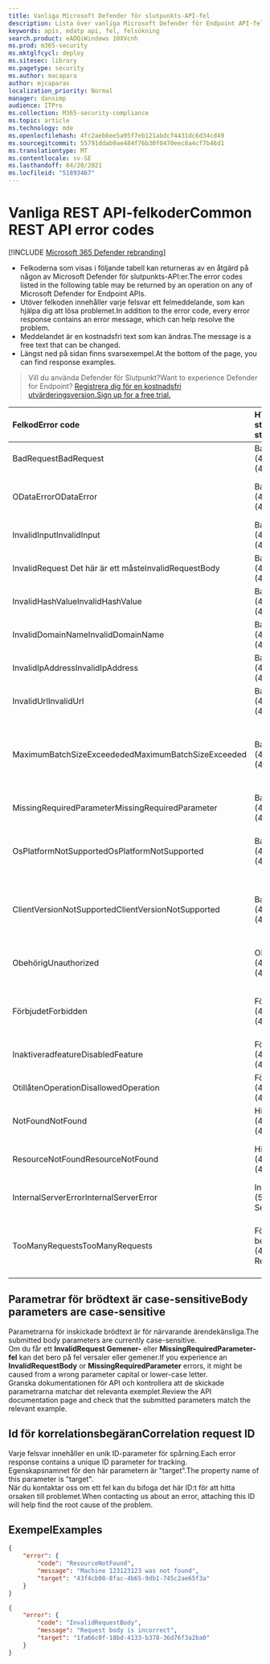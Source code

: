 ```yaml
---
title: Vanliga Microsoft Defender för slutpunkts-API-fel
description: Lista över vanliga Microsoft Defender för Endpoint API-fel med beskrivningar.
keywords: apis, mdatp api, fel, felsökning
search.product: eADQiWindows 10XVcnh
ms.prod: m365-security
ms.mktglfcycl: deploy
ms.sitesec: library
ms.pagetype: security
ms.author: macapara
author: mjcaparas
localization_priority: Normal
manager: dansimp
audience: ITPro
ms.collection: M365-security-compliance
ms.topic: article
ms.technology: mde
ms.openlocfilehash: 4fc2aeb6ee5a95f7eb121abdcf4431dc6d34cd49
ms.sourcegitcommit: 55791ddab9ae484f76b30f0470eec8a4cf7b46d1
ms.translationtype: MT
ms.contentlocale: sv-SE
ms.lasthandoff: 04/20/2021
ms.locfileid: "51893467"
---
```

# <a name="common-rest-api-error-codes"></a><span data-ttu-id="91e8c-104">Vanliga REST API-felkoder</span><span class="sxs-lookup"><span data-stu-id="91e8c-104">Common REST API error codes</span></span>

[!INCLUDE [Microsoft 365 Defender rebranding](../../includes/microsoft-defender.md)]


* <span data-ttu-id="91e8c-105">Felkoderna som visas i följande tabell kan returneras av en åtgärd på någon av Microsoft Defender för slutpunkts-API:er.</span><span class="sxs-lookup"><span data-stu-id="91e8c-105">The error codes listed in the following table may be returned by an operation on any of Microsoft Defender for Endpoint APIs.</span></span>
* <span data-ttu-id="91e8c-106">Utöver felkoden innehåller varje felsvar ett felmeddelande, som kan hjälpa dig att lösa problemet.</span><span class="sxs-lookup"><span data-stu-id="91e8c-106">In addition to the error code, every error response contains an error message, which can help resolve the problem.</span></span>
* <span data-ttu-id="91e8c-107">Meddelandet är en kostnadsfri text som kan ändras.</span><span class="sxs-lookup"><span data-stu-id="91e8c-107">The message is a free text that can be changed.</span></span>
* <span data-ttu-id="91e8c-108">Längst ned på sidan finns svarsexempel.</span><span class="sxs-lookup"><span data-stu-id="91e8c-108">At the bottom of the page, you can find response examples.</span></span>

><span data-ttu-id="91e8c-109">Vill du använda Defender för Slutpunkt?</span><span class="sxs-lookup"><span data-stu-id="91e8c-109">Want to experience Defender for Endpoint?</span></span> [<span data-ttu-id="91e8c-110">Registrera dig för en kostnadsfri utvärderingsversion.</span><span class="sxs-lookup"><span data-stu-id="91e8c-110">Sign up for a free trial.</span></span>](https://www.microsoft.com/microsoft-365/windows/microsoft-defender-atp?ocid=docs-wdatp-assignaccess-abovefoldlink)

<span data-ttu-id="91e8c-111">Felkod</span><span class="sxs-lookup"><span data-stu-id="91e8c-111">Error code</span></span> |<span data-ttu-id="91e8c-112">HTTP-statuskod</span><span class="sxs-lookup"><span data-stu-id="91e8c-112">HTTP status code</span></span> |<span data-ttu-id="91e8c-113">Meddelande</span><span class="sxs-lookup"><span data-stu-id="91e8c-113">Message</span></span> 
:---|:---|:---
<span data-ttu-id="91e8c-114">BadRequest</span><span class="sxs-lookup"><span data-stu-id="91e8c-114">BadRequest</span></span> | <span data-ttu-id="91e8c-115">BadRequest (400)</span><span class="sxs-lookup"><span data-stu-id="91e8c-115">BadRequest (400)</span></span> | <span data-ttu-id="91e8c-116">Felmeddelande för allmän felbegäran.</span><span class="sxs-lookup"><span data-stu-id="91e8c-116">General Bad Request error message.</span></span>
<span data-ttu-id="91e8c-117">ODataError</span><span class="sxs-lookup"><span data-stu-id="91e8c-117">ODataError</span></span> | <span data-ttu-id="91e8c-118">BadRequest (400)</span><span class="sxs-lookup"><span data-stu-id="91e8c-118">BadRequest (400)</span></span> | <span data-ttu-id="91e8c-119">Ogiltig OData-URI-fråga (det specifika felet har angetts).</span><span class="sxs-lookup"><span data-stu-id="91e8c-119">Invalid OData URI query (the specific error is specified).</span></span>
<span data-ttu-id="91e8c-120">InvalidInput</span><span class="sxs-lookup"><span data-stu-id="91e8c-120">InvalidInput</span></span> | <span data-ttu-id="91e8c-121">BadRequest (400)</span><span class="sxs-lookup"><span data-stu-id="91e8c-121">BadRequest (400)</span></span> | <span data-ttu-id="91e8c-122">Ogiltiga indata {the invalid input}.</span><span class="sxs-lookup"><span data-stu-id="91e8c-122">Invalid input {the invalid input}.</span></span>
<span data-ttu-id="91e8c-123">InvalidRequest Det här är ett måste</span><span class="sxs-lookup"><span data-stu-id="91e8c-123">InvalidRequestBody</span></span> | <span data-ttu-id="91e8c-124">BadRequest (400)</span><span class="sxs-lookup"><span data-stu-id="91e8c-124">BadRequest (400)</span></span> | <span data-ttu-id="91e8c-125">Ogiltig begärans brödtext.</span><span class="sxs-lookup"><span data-stu-id="91e8c-125">Invalid request body.</span></span>
<span data-ttu-id="91e8c-126">InvalidHashValue</span><span class="sxs-lookup"><span data-stu-id="91e8c-126">InvalidHashValue</span></span> | <span data-ttu-id="91e8c-127">BadRequest (400)</span><span class="sxs-lookup"><span data-stu-id="91e8c-127">BadRequest (400)</span></span> | <span data-ttu-id="91e8c-128">Hashvärdet {the invalid hash} är ogiltigt.</span><span class="sxs-lookup"><span data-stu-id="91e8c-128">Hash value {the invalid hash} is invalid.</span></span>
<span data-ttu-id="91e8c-129">InvalidDomainName</span><span class="sxs-lookup"><span data-stu-id="91e8c-129">InvalidDomainName</span></span> | <span data-ttu-id="91e8c-130">BadRequest (400)</span><span class="sxs-lookup"><span data-stu-id="91e8c-130">BadRequest (400)</span></span> | <span data-ttu-id="91e8c-131">Domännamnet {the invalid domain} är ogiltigt.</span><span class="sxs-lookup"><span data-stu-id="91e8c-131">Domain name {the invalid domain} is invalid.</span></span>
<span data-ttu-id="91e8c-132">InvalidIpAddress</span><span class="sxs-lookup"><span data-stu-id="91e8c-132">InvalidIpAddress</span></span> | <span data-ttu-id="91e8c-133">BadRequest (400)</span><span class="sxs-lookup"><span data-stu-id="91e8c-133">BadRequest (400)</span></span> | <span data-ttu-id="91e8c-134">IP-adressen {the invalid IP} är ogiltig.</span><span class="sxs-lookup"><span data-stu-id="91e8c-134">IP address {the invalid IP} is invalid.</span></span>
<span data-ttu-id="91e8c-135">InvalidUrl</span><span class="sxs-lookup"><span data-stu-id="91e8c-135">InvalidUrl</span></span> | <span data-ttu-id="91e8c-136">BadRequest (400)</span><span class="sxs-lookup"><span data-stu-id="91e8c-136">BadRequest (400)</span></span> | <span data-ttu-id="91e8c-137">URL {the invalid URL} är ogiltig.</span><span class="sxs-lookup"><span data-stu-id="91e8c-137">URL {the invalid URL} is invalid.</span></span>
<span data-ttu-id="91e8c-138">MaximumBatchSizeExceededed</span><span class="sxs-lookup"><span data-stu-id="91e8c-138">MaximumBatchSizeExceeded</span></span> | <span data-ttu-id="91e8c-139">BadRequest (400)</span><span class="sxs-lookup"><span data-stu-id="91e8c-139">BadRequest (400)</span></span> | <span data-ttu-id="91e8c-140">Maximal överskriden batchstorlek.</span><span class="sxs-lookup"><span data-stu-id="91e8c-140">Maximum batch size exceeded.</span></span> <span data-ttu-id="91e8c-141">Mottaget: {batchstorlek mottaget}, tillåtet: {batchstorlek tillåten}.</span><span class="sxs-lookup"><span data-stu-id="91e8c-141">Received: {batch size received}, allowed: {batch size allowed}.</span></span>
<span data-ttu-id="91e8c-142">MissingRequiredParameter</span><span class="sxs-lookup"><span data-stu-id="91e8c-142">MissingRequiredParameter</span></span> | <span data-ttu-id="91e8c-143">BadRequest (400)</span><span class="sxs-lookup"><span data-stu-id="91e8c-143">BadRequest (400)</span></span> | <span data-ttu-id="91e8c-144">Parametern {the missing parameter} saknas.</span><span class="sxs-lookup"><span data-stu-id="91e8c-144">Parameter {the missing parameter} is missing.</span></span>
<span data-ttu-id="91e8c-145">OsPlatformNotSupported</span><span class="sxs-lookup"><span data-stu-id="91e8c-145">OsPlatformNotSupported</span></span> | <span data-ttu-id="91e8c-146">BadRequest (400)</span><span class="sxs-lookup"><span data-stu-id="91e8c-146">BadRequest (400)</span></span> | <span data-ttu-id="91e8c-147">OS-plattformen {the client OS Platform} stöds inte för den här åtgärden.</span><span class="sxs-lookup"><span data-stu-id="91e8c-147">OS Platform {the client OS Platform} is not supported for this action.</span></span>
<span data-ttu-id="91e8c-148">ClientVersionNotSupported</span><span class="sxs-lookup"><span data-stu-id="91e8c-148">ClientVersionNotSupported</span></span> | <span data-ttu-id="91e8c-149">BadRequest (400)</span><span class="sxs-lookup"><span data-stu-id="91e8c-149">BadRequest (400)</span></span> | <span data-ttu-id="91e8c-150">{The requested action} stöds i klientversionen {supported client version} eller senare.</span><span class="sxs-lookup"><span data-stu-id="91e8c-150">{The requested action} is supported on client version {supported client version} and above.</span></span>
<span data-ttu-id="91e8c-151">Obehörig</span><span class="sxs-lookup"><span data-stu-id="91e8c-151">Unauthorized</span></span> | <span data-ttu-id="91e8c-152">Obehörig (401)</span><span class="sxs-lookup"><span data-stu-id="91e8c-152">Unauthorized (401)</span></span> | <span data-ttu-id="91e8c-153">Obehörig (ogiltig eller utgången auktoriseringsrubrik).</span><span class="sxs-lookup"><span data-stu-id="91e8c-153">Unauthorized (invalid or expired authorization header).</span></span>
<span data-ttu-id="91e8c-154">Förbjudet</span><span class="sxs-lookup"><span data-stu-id="91e8c-154">Forbidden</span></span> | <span data-ttu-id="91e8c-155">Förbjudet (403)</span><span class="sxs-lookup"><span data-stu-id="91e8c-155">Forbidden (403)</span></span> | <span data-ttu-id="91e8c-156">Åtkomst nekas (giltig token men otillräcklig behörighet för åtgärden).</span><span class="sxs-lookup"><span data-stu-id="91e8c-156">Forbidden (valid token but insufficient permission for the action).</span></span>
<span data-ttu-id="91e8c-157">Inaktiveradfeature</span><span class="sxs-lookup"><span data-stu-id="91e8c-157">DisabledFeature</span></span> | <span data-ttu-id="91e8c-158">Förbjudet (403)</span><span class="sxs-lookup"><span data-stu-id="91e8c-158">Forbidden (403)</span></span> | <span data-ttu-id="91e8c-159">Klientorganisationsfunktionen är inte aktiverad.</span><span class="sxs-lookup"><span data-stu-id="91e8c-159">Tenant feature is not enabled.</span></span>
<span data-ttu-id="91e8c-160">OtillåtenOperation</span><span class="sxs-lookup"><span data-stu-id="91e8c-160">DisallowedOperation</span></span> | <span data-ttu-id="91e8c-161">Förbjudet (403)</span><span class="sxs-lookup"><span data-stu-id="91e8c-161">Forbidden (403)</span></span> | <span data-ttu-id="91e8c-162">{den otillåtna åtgärden och orsaken}.</span><span class="sxs-lookup"><span data-stu-id="91e8c-162">{the disallowed operation and the reason}.</span></span>
<span data-ttu-id="91e8c-163">NotFound</span><span class="sxs-lookup"><span data-stu-id="91e8c-163">NotFound</span></span> | <span data-ttu-id="91e8c-164">Hittades inte (404)</span><span class="sxs-lookup"><span data-stu-id="91e8c-164">Not Found (404)</span></span> | <span data-ttu-id="91e8c-165">Felmeddelandet Allmänt hittades inte.</span><span class="sxs-lookup"><span data-stu-id="91e8c-165">General Not Found error message.</span></span>
<span data-ttu-id="91e8c-166">ResourceNotFound</span><span class="sxs-lookup"><span data-stu-id="91e8c-166">ResourceNotFound</span></span> | <span data-ttu-id="91e8c-167">Hittades inte (404)</span><span class="sxs-lookup"><span data-stu-id="91e8c-167">Not Found (404)</span></span> | <span data-ttu-id="91e8c-168">Resurs {den begärda resursen} hittades inte.</span><span class="sxs-lookup"><span data-stu-id="91e8c-168">Resource {the requested resource} was not found.</span></span>
<span data-ttu-id="91e8c-169">InternalServerError</span><span class="sxs-lookup"><span data-stu-id="91e8c-169">InternalServerError</span></span> | <span data-ttu-id="91e8c-170">Internt serverfel (500)</span><span class="sxs-lookup"><span data-stu-id="91e8c-170">Internal Server Error (500)</span></span> | <span data-ttu-id="91e8c-171">(Inget felmeddelande, försök igen)</span><span class="sxs-lookup"><span data-stu-id="91e8c-171">(No error message, retry the operation)</span></span>
<span data-ttu-id="91e8c-172">TooManyRequests</span><span class="sxs-lookup"><span data-stu-id="91e8c-172">TooManyRequests</span></span> | <span data-ttu-id="91e8c-173">För många begäranden (429)</span><span class="sxs-lookup"><span data-stu-id="91e8c-173">Too Many Requests (429)</span></span> | <span data-ttu-id="91e8c-174">Svar representerar att nå kvotgränsen antingen genom antal begäranden eller av CPU.</span><span class="sxs-lookup"><span data-stu-id="91e8c-174">Response will represent reaching quota limit either by number of requests or by CPU.</span></span>

## <a name="body-parameters-are-case-sensitive"></a><span data-ttu-id="91e8c-175">Parametrar för brödtext är case-sensitive</span><span class="sxs-lookup"><span data-stu-id="91e8c-175">Body parameters are case-sensitive</span></span>

<span data-ttu-id="91e8c-176">Parametrarna för inskickade brödtext är för närvarande ärendekänsliga.</span><span class="sxs-lookup"><span data-stu-id="91e8c-176">The submitted body parameters are currently case-sensitive.</span></span>
<br><span data-ttu-id="91e8c-177">Om du får ett **InvalidRequest Gemener-** eller **MissingRequiredParameter-fel** kan det bero på fel versaler eller gemener.</span><span class="sxs-lookup"><span data-stu-id="91e8c-177">If you experience an **InvalidRequestBody** or **MissingRequiredParameter** errors, it might be caused from a wrong parameter capital or lower-case letter.</span></span>
<br><span data-ttu-id="91e8c-178">Granska dokumentationen för API och kontrollera att de skickade parametrarna matchar det relevanta exemplet.</span><span class="sxs-lookup"><span data-stu-id="91e8c-178">Review the API documentation page and check that the submitted parameters match the relevant example.</span></span>

## <a name="correlation-request-id"></a><span data-ttu-id="91e8c-179">Id för korrelationsbegäran</span><span class="sxs-lookup"><span data-stu-id="91e8c-179">Correlation request ID</span></span>

<span data-ttu-id="91e8c-180">Varje felsvar innehåller en unik ID-parameter för spårning.</span><span class="sxs-lookup"><span data-stu-id="91e8c-180">Each error response contains a unique ID parameter for tracking.</span></span>
<br><span data-ttu-id="91e8c-181">Egenskapsnamnet för den här parametern är "target".</span><span class="sxs-lookup"><span data-stu-id="91e8c-181">The property name of this parameter is "target".</span></span>
<br><span data-ttu-id="91e8c-182">När du kontaktar oss om ett fel kan du bifoga det här ID:t för att hitta orsaken till problemet.</span><span class="sxs-lookup"><span data-stu-id="91e8c-182">When contacting us about an error, attaching this ID will help find the root cause of the problem.</span></span>

## <a name="examples"></a><span data-ttu-id="91e8c-183">Exempel</span><span class="sxs-lookup"><span data-stu-id="91e8c-183">Examples</span></span>

```json
{
    "error": {
        "code": "ResourceNotFound",
        "message": "Machine 123123123 was not found",
        "target": "43f4cb08-8fac-4b65-9db1-745c2ae65f3a"
    }
}
```


```json
{
    "error": {
        "code": "InvalidRequestBody",
        "message": "Request body is incorrect",
        "target": "1fa66c0f-18bd-4133-b378-36d76f3a2ba0"
    }
}
```
